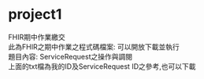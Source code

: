 # project1
FHIR期中作業繳交<br>
此為FHIR之期中作業之程式碼檔案: 可以開放下載並執行<br>
題目內容: ServiceRequest之操作與調閱<br>
上面的txt檔為我的ID及ServiceRequest ID之參考,也可以下載
